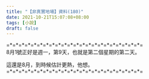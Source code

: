 ```yaml
---
title: "【非真實地場】資料(180)"
date: 2021-10-21T15:07:08+08:00
tags: [小說]
draft: false
---
```


=\*=\*=\*=\*=\*=\*=\*=\*=\*=\*=\*=\*=\*=\*=\*=\*=\*=\*=\*=\*=\*=\*=  
8月1號正好是週一，第9天，也就是第二個星期的第二天。

這還是8月，到時候估計更熱，他想。  
=\*=\*=\*=\*=\*=\*=\*=\*=\*=\*=\*=\*=\*=\*=\*=\*=\*=\*=\*=\*=\*=\*=  
